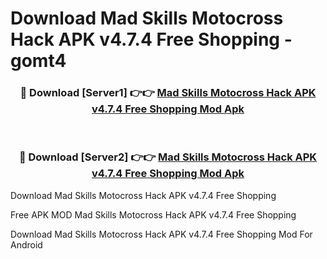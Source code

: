 # Download Mad Skills Motocross Hack APK v4.7.4 Free Shopping - gomt4



<div align="center">
<h3>🔴 Download [Server1] 👉👉 <a href="https://momento.my/?title=Mad_Skills_Motocross_Hack_APK_v4.7.4_Free_Shopping">Mad Skills Motocross Hack APK v4.7.4 Free Shopping Mod Apk</a></h3><br>

<h3>🔴 Download [Server2] 👉👉 <a href="https://momento.my/?title=Mad_Skills_Motocross_Hack_APK_v4.7.4_Free_Shopping">Mad Skills Motocross Hack APK v4.7.4 Free Shopping Mod Apk</a></h3>
</div>



Download Mad Skills Motocross Hack APK v4.7.4 Free Shopping 

Free APK MOD Mad Skills Motocross Hack APK v4.7.4 Free Shopping 

Download Mad Skills Motocross Hack APK v4.7.4 Free Shopping Mod For Android
